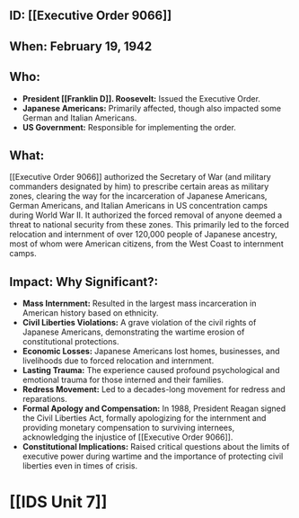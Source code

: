 ## ID: [[Executive Order 9066]]

## When: February 19, 1942

## Who:
* **President [[Franklin D]]. Roosevelt:** Issued the Executive Order.
* **Japanese Americans:** Primarily affected, though also impacted some German and Italian Americans.
* **US Government:** Responsible for implementing the order.

## What:

[[Executive Order 9066]] authorized the Secretary of War (and military commanders designated by him) to prescribe certain areas as military zones, clearing the way for the incarceration of Japanese Americans, German Americans, and Italian Americans in US concentration camps during World War II. It authorized the forced removal of anyone deemed a threat to national security from these zones. This primarily led to the forced relocation and internment of over 120,000 people of Japanese ancestry, most of whom were American citizens, from the West Coast to internment camps.

## Impact: Why Significant?:

* **Mass Internment:** Resulted in the largest mass incarceration in American history based on ethnicity.
* **Civil Liberties Violations:** A grave violation of the civil rights of Japanese Americans, demonstrating the wartime erosion of constitutional protections.
* **Economic Losses:** Japanese Americans lost homes, businesses, and livelihoods due to forced relocation and internment.
* **Lasting Trauma:**  The experience caused profound psychological and emotional trauma for those interned and their families.
* **Redress Movement:** Led to a decades-long movement for redress and reparations.
* **Formal Apology and Compensation:** In 1988, President Reagan signed the Civil Liberties Act, formally apologizing for the internment and providing monetary compensation to surviving internees, acknowledging the injustice of [[Executive Order 9066]].
* **Constitutional Implications:** Raised critical questions about the limits of executive power during wartime and the importance of protecting civil liberties even in times of crisis.

# [[IDS Unit 7]]